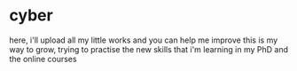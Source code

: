 # cyber
here, i'll upload all my little works and you can help me improve
this is my way to grow, trying to practise the new skills that i'm learning in my PhD and the online courses
